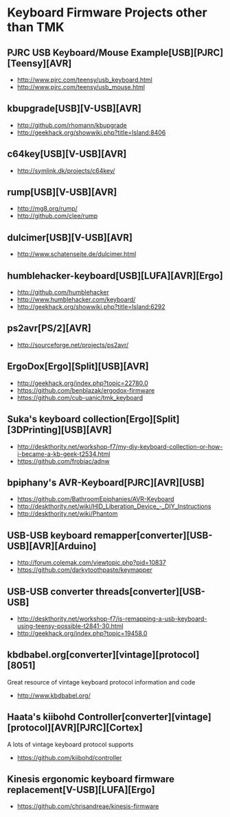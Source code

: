 Keyboard Firmware Projects other than TMK
================================
## PJRC USB Keyboard/Mouse Example[USB][PJRC][Teensy][AVR]
- <http://www.pjrc.com/teensy/usb_keyboard.html>
- <http://www.pjrc.com/teensy/usb_mouse.html>
 
## kbupgrade[USB][V-USB][AVR]
- <http://github.com/rhomann/kbupgrade>
- <http://geekhack.org/showwiki.php?title=Island:8406>
 
## c64key[USB][V-USB][AVR]
- <http://symlink.dk/projects/c64key/>
 
## rump[USB][V-USB][AVR]
- <http://mg8.org/rump/>
- <http://github.com/clee/rump>
 
## dulcimer[USB][V-USB][AVR]
- <http://www.schatenseite.de/dulcimer.html>
 
## humblehacker-keyboard[USB][LUFA][AVR][Ergo]
- <http://github.com/humblehacker>
- <http://www.humblehacker.com/keyboard/>
- <http://geekhack.org/showwiki.php?title=Island:6292>
 
## ps2avr[PS/2][AVR]
- <http://sourceforge.net/projects/ps2avr/>
 
## ErgoDox[Ergo][Split][USB][AVR]
- <http://geekhack.org/index.php?topic=22780.0>
- <https://github.com/benblazak/ergodox-firmware>
- <https://github.com/cub-uanic/tmk_keyboard>
 
## Suka's keyboard collection[Ergo][Split][3DPrinting][USB][AVR]
- <http://deskthority.net/workshop-f7/my-diy-keyboard-collection-or-how-i-became-a-kb-geek-t2534.html>
- <https://github.com/frobiac/adnw>
 
## bpiphany's AVR-Keyboard[PJRC][AVR][USB]
- <https://github.com/BathroomEpiphanies/AVR-Keyboard>
- <http://deskthority.net/wiki/HID_Liberation_Device_-_DIY_Instructions>
- <http://deskthority.net/wiki/Phantom>
 
## USB-USB keyboard remapper[converter][USB-USB][AVR][Arduino]
- <http://forum.colemak.com/viewtopic.php?pid=10837>
- <https://github.com/darkytoothpaste/keymapper>
 
## USB-USB converter threads[converter][USB-USB]
- <http://deskthority.net/workshop-f7/is-remapping-a-usb-keyboard-using-teensy-possible-t2841-30.html>
- <http://geekhack.org/index.php?topic=19458.0>
 
## kbdbabel.org[converter][vintage][protocol][8051]
Great resource of vintage keyboard protocol information and code

- <http://www.kbdbabel.org/>
 
## Haata's kiibohd Controller[converter][vintage][protocol][AVR][PJRC][Cortex]
A lots of vintage keyboard protocol supports
 
- <https://github.com/kiibohd/controller>
 
## Kinesis ergonomic keyboard firmware replacement[V-USB][LUFA][Ergo]
- <https://github.com/chrisandreae/kinesis-firmware>
